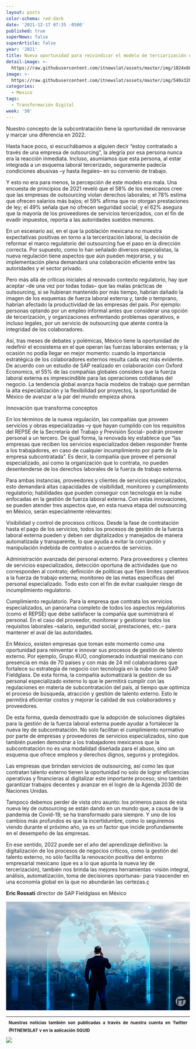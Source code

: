 ```yaml
---
layout: posts
color-schema: red-dark
date: '2021-12-17 07:35 -0500'
published: true
superNews: false
superArticle: false
year: '2021'
title: Nueva oportunidad para reivindicar el modelo de terciarización en México
detail-image: >-
  https://raw.githubusercontent.com/itnewslat/assets/master/img/1024x680/Ejecutivo-Negocios-g.jpg
image: >-
  https://raw.githubusercontent.com/itnewslat/assets/master/img/540x320/Ejecutivo-Negocios-p.jpg
categories:
  - Mexico
tags:
  - Transformación Digital
week: '50'
---
```

Nuestro concepto de la subcontratación tiene la oportunidad de renovarse y marcar una diferencia en 2022.

Hasta hace poco, si escuchábamos a alguien decir “estoy contratado a través de una empresa de outsourcing”, la alegría por esa persona nunca era la reacción inmediata. Incluso, asumíamos que esta persona, al estar integrada a un esquema laboral tercerizado, seguramente padecía condiciones abusivas –y hasta ilegales– en su convenio de trabajo.
 
Y esto no era para menos, la percepción de este modelo era mala. Una encuesta de principios de 2021 reveló que el 58% de los mexicanos cree que las empresas de outsourcing violan derechos laborales; el 78% estima que ofrecen salarios más bajos; el 59% afirma que no otorgan prestaciones de ley; el 49% señala que no ofrecen seguridad social; y el 62% asegura que la mayoría de los proveedores de servicios tercerizados, con el fin de evadir impuestos, reporta a las autoridades sueldos menores.
 
En un escenario así, en el que la población mexicana no muestra expectativas positivas en torno a la tercerización laboral, la decisión de reformar el marco regulatorio del outsourcing fue el paso en la dirección correcta. Por supuesto, como lo han señalado diversos especialistas, la nueva regulación tiene aspectos que aún pueden mejorarse, y su implementación plena demandará una colaboración eficiente entre las autoridades y el sector privado.
 
Pero más allá de críticas iniciales al renovado contexto regulatorio, hay que aceptar –de una vez por todas todas– que las malas prácticas de outsourcing, si se hubieran mantenido por más tiempo, habrían dañado la imagen de los esquemas de fuerza laboral externa y, tarde o temprano, habrían afectado la productividad de las empresas del país. Por ejemplo: personas optando por un empleo informal antes que considerar una opción de tercerización, y organizaciones enfrentando problemas operativos, e incluso legales, por un servicio de outsourcing que atente contra la integridad de los colaboradores.
 
Así, tras meses de debates y polémicas, México tiene la oportunidad de redefinir el ecosistema en el que operan las fuerzas laborales externas; y la ocasión no podía llegar en mejor momento: cuando la importancia estratégica de los colaboradores externos resulta cada vez más evidente. De acuerdo con un estudio de SAP realizado en colaboración con Oxford Economics, el 55% de las compañías globales considera que la fuerza laboral externa es imprescindible para las operaciones cotidianas del negocio. La tendencia global avanza hacia modelos de trabajo que permitan la alta especialización y la flexibilidad por proyectos, la oportunidad de México de avanzar a la par del mundo empieza ahora.
 
Innovación que transforma conceptos
 
En los términos de la nueva regulación, las compañías que proveen servicios y obras especializadas –y que hayan cumplido con los requisitos del REPSE de la Secretaría del Trabajo y Previsión Social– podrán proveer personal a un tercero. De igual forma, la renovada ley establece que “las empresas que reciben los servicios especializados deben responder frente a los trabajadores, en caso de cualquier incumplimiento por parte de la empresa subcontratada”. Es decir, la compañía que provee el personal especializado, así como la organización que lo contrata, no pueden desentenderse de los derechos laborales de la fuerza de trabajo externa.
 
Para ambas instancias, proveedores y clientes de servicios especializados, esto demandará altas capacidades de visibilidad, monitoreo y cumplimiento regulatorio; habilidades que pueden conseguir con tecnología en la nube enfocadas en la gestión de fuerza laboral externa. Con estas innovaciones, se pueden atender tres aspectos que, en esta nueva etapa del outsourcing en México, serán especialmente relevantes:
 
Visibilidad y control de procesos críticos. Desde la fase de contratación hasta el pago de los servicios, todos los procesos de gestión de la fuerza laboral externa pueden y deben ser digitalizados y manejados de manera automatizada y transparente, lo que ayuda a evitar la corrupción y manipulación indebida de contratos o acuerdos de servicios.
 
Administración avanzada del personal externo. Para proveedores y clientes de servicios especializados, detección oportuna de actividades que no corresponden al contrato; definición de políticas que fijen límites operativos a la fuerza de trabajo externa; monitoreo de las metas específicas del personal especializado. Todo esto con el fin de evitar cualquier riesgo de incumplimiento regulatorio.
 
Cumplimiento regulatorio. Para la empresa que contrata los servicios especializados, un panorama completo de todos los aspectos regulatorios (como el REPSE) que debe satisfacer la compañía que suministrará el personal. En el caso del proveedor, monitorear y gestionar todos los requisitos laborales –salario, seguridad social, prestaciones, etc.– para mantener el aval de las autoridades.   
 
En México, existen empresas que toman este momento como una oportunidad para reinventar e innovar sus procesos de gestión de talento externo. Por ejemplo, Grupo KUO, conglomerado industrial mexicano con presencia en más de 70 países y con más de 24 mil colaboradores que fortalece su estrategia de negocio con tecnología en la nube como SAP Fieldglass. De esta forma, la compañía automatizará la gestión de su personal especializado externo lo que le permitirá cumplir con las regulaciones en materia de subcontratación del país, al tiempo que optimiza el proceso de búsqueda, atracción y gestión de talento externo. Esto le permitirá eficientar costos y mejorar la calidad de sus colaboradores y proveedores.
 
De esta forma, queda demostrado que la adopción de soluciones digitales para la gestión de la fuerza laboral externa puede ayudar a fortalecer la nueva ley de subcontratación. No solo facilitan el cumplimiento normativo por parte de empresas y proveedores de servicios especializados, sino que también pueden demostrar a los trabajadores mexicanos que la subcontratación no es una modalidad diseñada para el abuso, sino un esquema que ofrece empleos y derechos dignos, seguros y protegidos.
 
Las empresas que brindan servicios de outsourcing, así como las que contratan talento externo tienen la oportunidad no solo de lograr eficiencias operativas y financieras al digitalizar este importante proceso, sino también garantizar trabajos decentes y avanzar en el logro de la Agenda 2030 de Naciones Unidas.
 
Tampoco debemos perder de vista otro asunto: los primeros pasos de esta nueva ley de outsourcing se están dando en un mundo que, a causa de la pandemia de Covid-19, se ha transformado para siempre. Y uno de los cambios más profundos es que la incertidumbre, como lo seguiremos viendo durante el próximo año, ya es un factor que incide profundamente en el desempeño de las empresas.
 
En ese sentido, 2022 puede ser el año del aprendizaje definitivo: la digitalización de los procesos de negocios críticos, como la gestión del talento externo, no sólo facilita la renovación positiva del entorno empresarial mexicano (que es a lo que apunta la nueva ley de tercerización), también nos brinda las mejores herramientas -visión integral, análisis, automatización, toma de decisiones oportunas- para trascender en una economía global en la que no abundarán las certezas.ç

**Eric Rossati** director de SAP Fieldglass en México

![](https://raw.githubusercontent.com/itnewslat/assets/master/img/540x320/Ejecutivo-Negocios-p.jpg)

<table style="height: 42px;" width="569">
<tbody>
<tr>
<td style="text-align: justify;"><sub><strong>Nuestras noticias también son publicadas a través de nuestra cuenta en Twitter <a href="https://twitter.com/itnewslat?lang=es">@ITNEWSLAT</a> y en la aplicación <a href="https://squidapp.co/en/">SQUID</a></strong></sub></td>
</tr>
</tbody>
</table>

<img src="https://tracker.metricool.com/c3po.jpg?hash=56f88a41e39ab42c063cc51676587a04"/>
